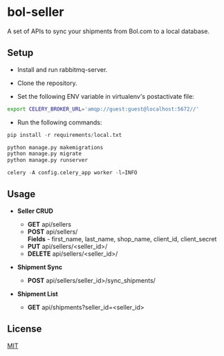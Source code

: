 # bol-seller

A set of APIs to sync your shipments from Bol.com to a local database.

## Setup

- Install and run rabbitmq-server.

- Clone the repository.

- Set the following ENV variable in virtualenv's postactivate file:
```bash
export CELERY_BROKER_URL='amqp://guest:guest@localhost:5672//'
```

-  Run the following commands:

```python
pip install -r requirements/local.txt

python manage.py makemigrations
python manage.py migrate
python manage.py runserver

celery -A config.celery_app worker -l=INFO
```

## Usage

- **Seller CRUD**
   - **GET** api/sellers
   - **POST** api/sellers/  
**Fields** - first_name, last_name, shop_name, client_id, client_secret
   - **PUT** api/sellers/<seller_id>/
   - **DELETE** api/sellers/<seller_id>/


- **Shipment Sync**
    - **POST** api/sellers/seller_id>/sync_shipments/


- **Shipment List**
    - **GET** api/shipments?seller_id=<seller_id>


## License
[MIT](https://choosealicense.com/licenses/mit/)
